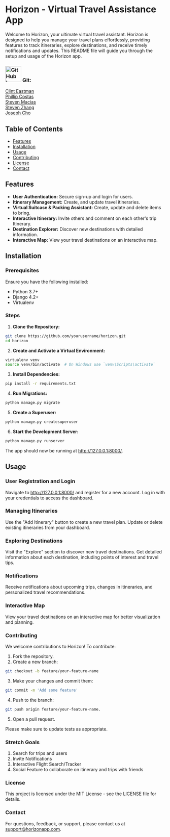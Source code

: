 # Horizon - Virtual Travel Assistance App

Welcome to Horizon, your ultimate virtual travel assistant. Horizon is designed to help you manage your travel plans effortlessly, providing features to track itineraries, explore destinations, and receive timely notifications and updates. This README file will guide you through the setup and usage of the Horizon app.

### <img src="https://github.githubassets.com/images/modules/logos_page/GitHub-Mark.png" alt="GitHub Logo" width="50" height="50"> Git: 
  [Clint Eastman](https://github.com/ClintEastman01)   
  [Phillip Costas](https://github.com/PhillipCostas)   
  [Steven Macias](https://github.com/stvnmcs)   
  [Steven Zhang](https://github.com/zjplove3618739792)   
  [Joseph Cho](https://github.com/josephcho29)


## Table of Contents

- [Features](#features)
- [Installation](#installation)
- [Usage](#usage)
- [Contributing](#contributing)
- [License](#license)
- [Contact](#contact)

## Features

- **User Authentication:** Secure sign-up and login for users.
- **Itinerary Management:** Create, and update travel itineraries.
- **Virtual Suitcase & Packing Assistant:** Create, update and delete items to bring.
- **Interactive Itinerary:** Invite others and comment on each other's trip Itinerary.
- **Destination Explorer:** Discover new destinations with detailed information.
- **Interactive Map:** View your travel destinations on an interactive map.

## Installation

### Prerequisites

Ensure you have the following installed:

- Python 3.7+
- Django 4.2+
- Virtualenv

### Steps

1. **Clone the Repository:**
```bash   
git clone https://github.com/yourusername/horizon.git
cd horizon
```
   
2. **Create and Activate a Virtual Environment:**
```bash
virtualenv venv
source venv/bin/activate  # On Windows use `venv\Scripts\activate`
```

3. **Install Dependencies:**
```bash
pip install -r requirements.txt
```

4. **Run Migrations:**
```bash
python manage.py migrate
```

5. **Create a Superuser:**
```bash
python manage.py createsuperuser
```

6. **Start the Development Server:**
```bash
python manage.py runserver
```

The app should now be running at http://127.0.0.1:8000/.

## Usage

### User Registration and Login

Navigate to http://127.0.0.1:8000/ and register for a new account.
Log in with your credentials to access the dashboard.

### Managing Itineraries
Use the "Add Itinerary" button to create a new travel plan.
Update or delete existing itineraries from your dashboard.

### Exploring Destinations
Visit the "Explore" section to discover new travel destinations.
Get detailed information about each destination, including points of interest and travel tips.

### Notifications
Receive notifications about upcoming trips, changes in itineraries, and personalized travel recommendations.

### Interactive Map
View your travel destinations on an interactive map for better visualization and planning.

### Contributing

We welcome contributions to Horizon! To contribute:

1. Fork the repository.
2. Create a new branch:
```bash
git checkout -b feature/your-feature-name
```
3. Make your changes and commit them:
```bash
git commit -m 'Add some feature'
```
4. Push to the branch:
```bash
git push origin feature/your-feature-name.
```
5. Open a pull request.

Please make sure to update tests as appropriate.

### Stretch Goals

1. Search for trips and users
2. Invite Notifications
3. Interactive Flight Search/Tracker
4. Social Feature to collaborate on itinerary and trips with friends

### License
This project is licensed under the MIT License - see the LICENSE file for details.

### Contact
For questions, feedback, or support, please contact us at support@horizonapp.com.
